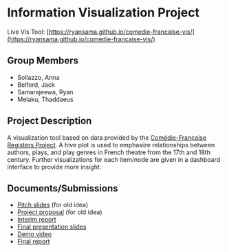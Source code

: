 # Information Visualization Project

Live Vis Tool: [https://ryansama.github.io/comedie-francaise-vis/](https://ryansama.github.io/comedie-francaise-vis/) 

## Group Members
- Sollazzo, Anna
- Belford, Jack
- Samarajeewa, Ryan
- Melaku, Thaddaeus

## Project Description
A visualization tool based on data provided by the [Comédie-Française Registers Project](http://cfregisters.org/). A hive plot is used to emphasize relationships between authors, plays, and play genres in French theatre from the 17th and 18th century. Further visualizations for each item/node are given in a dashboard interface to provide more insight. 

## Documents/Submissions
* [Pitch slides](pitch_slides.pdf) (for old idea)
* [Project proposal](proposal.md) (for old idea)
* [Interim report](interim_report.pdf)
* [Final presentation slides](final_presentation_slides.pdf)
* [Demo video](https://drive.google.com/file/d/1yhouVW1MtJnriU4Zj86ZvJurHt6cgTs5/view?usp=sharing)
* [Final report](final_report.pdf)
